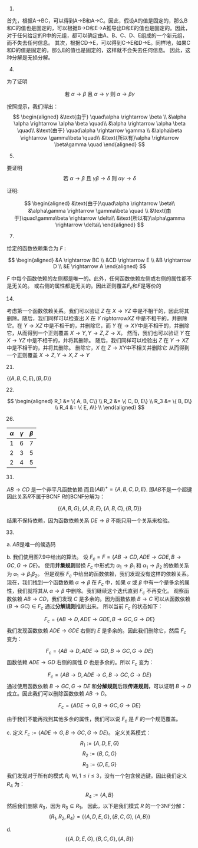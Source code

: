 1.
首先，根据A→BC，可以得到A→B和A→C。因此，假设A的值是固定的，那么B和C的值也是固定的，可以根据B→D和E→A推导出D和E的值也是固定的。因此，对于任何给定的R中的元组，都可以确定由A、B、C、D、E组成的一个新元组，而不失去任何信息。
其次，根据CD→E，可以得到C→E和D→E。同样地，如果C和D的值是固定的，那么E的值也是固定的，这样就不会失去任何信息。
因此，这种分解是无损分解。

4.
为了证明

$$
\text{若 $\alpha \rightarrow \beta$ 且 $\alpha \rightarrow \gamma$ 则 $\alpha \rightarrow \beta \gamma$ }
$$

按照提示，我们得出：
$$
\begin{aligned}
&\text{由于} \quad\alpha \rightarrow \beta \\
&\alpha \alpha \rightarrow \alpha \beta \quad\\
&\alpha \rightarrow \alpha \beta \quad\\
&\text{由于} \quad\alpha \rightarrow \gamma \\
&\alpha\beta \rightarrow \gamma\beta \quad\\
&\text{所以有}\alpha \rightarrow \beta\gamma \quad
\end{aligned}
$$

5.
要证明
$$
\text{若 $\alpha \rightarrow \beta$ 且 $\gamma\beta \rightarrow \delta$ 则 $\alpha\gamma \rightarrow \delta$ }
$$

证明: 

$$
\begin{aligned}
&\text{由于}\quad\alpha \rightarrow \beta\\
&\alpha\gamma \rightarrow \gamma\beta \quad \\
&\text{由于}\quad\gamma\beta \rightarrow \delta\\ 
&\text{所以有}\alpha\gamma \rightarrow \delta\\
\end{aligned}
$$

7.
给定的函数依赖集合为 $F$ :

$$
\begin{aligned}
&A \rightarrow BC \\ 
&CD \rightarrow E \\ 
&B \rightarrow D \\
&E \rightarrow A 
\end{aligned}
$$

$F$ 中每个函数依赖的左侧都是唯一的。此外，任何函数依赖左侧或右侧的属性都不是无关的。
或右侧的属性都是无关的。因此正则覆盖$F_{c}$和$F$是等价的

14.
考虑第一个函数依赖关系。我们可以验证 $Z$ 在 
$X \rightarrow YZ$ 中是不相干的，因此将其删除。随后，我们同样可以检查出 $X$ 在 $Y \ rightarrow XZ$ 中是不相干的，并删除它。在 $Y \rightarrow XZ$ 中是不相干的，并删除它，而 $Y$ 在$\rightarrow XY$中是不相干的，并删除它，从而得到一个正则覆盖
$X \rightarrow Y, Y \rightarrow Z, Z \rightarrow X$。
然而，我们也可以验证 $Y$ 在 $X \rightarrow YZ$ 中是不相干的，并将其删除。
随后，我们同样可以检验出 $Z$ 在 $Y \rightarrow XZ$ 中是不相干的，并将其删除。
删除它，$X$ 在 $Z \rightarrow XY$中不相关并删除它
从而得到一个正则覆盖 $X \rightarrow Z, Y \rightarrow X, Z \rightarrow Y$

21.
$\{ (A, B, C, E), (B, D) \}$

22.
$$
\begin{aligned}
R_1 &= \{ A, B, C\}  \\
R_2 &= \{ C, D, E\} \\
R_3 &= \{ B, D\} \\
R_4 &= \{ E, A\} \\
\end{aligned}
$$

26.

| $\alpha$ | $\gamma$ | $\beta$ |
| -------- | -------- | ------- |
| 1        | 6        | 7       |
| 2        | 3        | 5       |
| 2        | 4        | 5       |

31.
$AB \rightarrow CD$  是一个非平凡函数依赖
而且$(AB)^+ = \{A, B, C, D, E\}$. 即$AB$不是一个超键
因此关系$R$不属于BCNF 
$R$的BCNF分解为：

$$
\{ \{A,B,G\}, \{A,B,E\}, \{A,B,C\}, \{B,D\} \}
$$

结果不保持依赖，因为函数依赖关系 $DE \rightarrow B$ 不能只用一个关系来检验。

33.
a.
$AB$是唯一的候选码

b.
我们使用图7.9中给出的算法。
设 $F_c = F = \{AB \rightarrow CD, ADE \rightarrow GDE, B \rightarrow GC, G \rightarrow DE\}$。
使用**并集规则**替换 $F_c$ 中形式为 $\alpha_1 \rightarrow \beta_1$ 和 $\alpha_1 \rightarrow \beta_2$ 的依赖关系为 $\alpha_1 \rightarrow \beta_1\beta_2$。
但是观察 $F_c$ 中给出的函数依赖，我们发现没有这样的依赖关系。
现在，我们找到一个函数依赖 $\alpha \rightarrow \beta$ 在 $F_c$ 中，如果 $\alpha$ 或 $\beta$ 中有一个是多余的属性，我们就将其从 $\alpha \rightarrow \beta$ 中删除。我们继续这个迭代直到 $F_c$ 不再变化。
观察函数依赖 $AB \rightarrow CD$，我们发现 $C$ 是多余的。因为函数依赖 $B \rightarrow C$ 可以从函数依赖 $(B \rightarrow GC) \in F_c$ 通过**分解规则**推断出来。
所以当前 $F_c$ 的状态如下：

$$
F_c = \{AB \rightarrow D, ADE \rightarrow GDE, B \rightarrow GC, G \rightarrow DE\}
$$
我们发现函数依赖 $ADE \rightarrow GDE$ 右侧的 $E$ 是多余的。因此我们删除它，然后 $F_c$ 变为：

$$
F_c = \{AB \rightarrow D, ADE \rightarrow GD, B \rightarrow GC, G \rightarrow DE\}
$$
函数依赖 $ADE \rightarrow GD$ 右侧的属性 $D$ 也是多余的。所以 $F_c$ 变为：

$$
F_c = \{AB \rightarrow D, ADE \rightarrow G, B \rightarrow GC, G \rightarrow DE\}
$$
通过使用函数依赖 $B \rightarrow GC, G \rightarrow DE$ 和**分解规则**后跟**传递规则**，可以证明 $B \rightarrow D$ 成立。因此我们可以删除函数依赖 $AB \rightarrow D$。

$$
F_c = \{ADE \rightarrow G, B \rightarrow GC, G \rightarrow DE\}
$$

由于我们不能再找到其他多余的属性，我们可以说 $F_c$ 是 $F$ 的一个规范覆盖。

c.
定义 $F_c := \{ADE \rightarrow G, B \rightarrow GC, G \rightarrow DE\}$。
定义关系模式：
$$
R_1 := \{A, D, E, G\}
$$
$$
R_2 := \{B, C, G\}
$$
$$
R_3 := \{D, E, G\}
$$
我们发现对于所有的模式 $R_i \;\; \forall i, 1 \leq i \leq 3$，没有一个包含候选键。因此我们定义 $R_4$ 为：
$$
R_4 := \{A, B\}
$$
然后我们删除 $R_3$，因为 $R_3 \subseteq R_1$。
因此，以下是我们模式 $R$ 的一个3NF分解：
$$
\{R_1, R_2, R_4\} = \{\{A, D, E, G\}, \{B, C, G\}, \{A, B\}\}
$$

d.
$$
\{\{A, D, E, G\}, \{B, C, G\}, \{A, B\}\}
$$